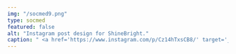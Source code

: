 ```yaml
---
img: "/socmed9.png"
type: socmed
featured: false
alt: "Instagram post design for ShineBright."
caption: " <a href='https://www.instagram.com/p/Cz14hTxsCB8/' target='_blank'> Click here to see whole IG post. </a> "
---
```

